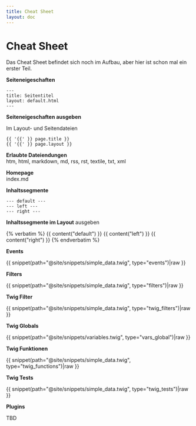 ```yaml
---
title: Cheat Sheet
layout: doc
---
```


# Cheat Sheet

Das Cheat Sheet befindet sich noch im Aufbau, aber hier ist schon mal ein erster Teil.

**Seiteneigeschaften**

    ---
    title: Seitentitel
    layout: default.html
    ---

**Seiteneigeschaften ausgeben**

Im Layout- und Seitendateien

    {{ '{{' }} page.title }}
    {{ '{{' }} page.layout }}

**Erlaubte Dateiendungen**<br>
htm, html, markdown, md, rss, rst, textile, txt, xml

**Homepage**<br>
index.md

**Inhaltssegmente**

    --- default ---
    --- left ---
    --- right ---

**Inhaltssegmente im Layout** ausgeben

{% verbatim %}
    {{ content("default") }}
    {{ content("left") }}
    {{ content("right") }}
{% endverbatim %}

**Events**

{{ snippet(path="@site/snippets/simple_data.twig", type="events")|raw }}

**Filters**

{{ snippet(path="@site/snippets/simple_data.twig", type="filters")|raw }}

**Twig Filter**

{{ snippet(path="@site/snippets/simple_data.twig", type="twig_filters")|raw }}

**Twig Globals**

{{ snippet(path="@site/snippets/variables.twig", type="vars_global")|raw }}

**Twig Funktionen**

{{ snippet(path="@site/snippets/simple_data.twig", type="twig_functions")|raw }}

**Twig Tests**

{{ snippet(path="@site/snippets/simple_data.twig", type="twig_tests")|raw }}

**Plugins**

TBD

